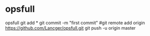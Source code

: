 # opsfull
opsfull
git add * 
git commit -m "first commit"
#git remote add origin https://github.com/Lancger/opsfull.git
git push -u origin master
